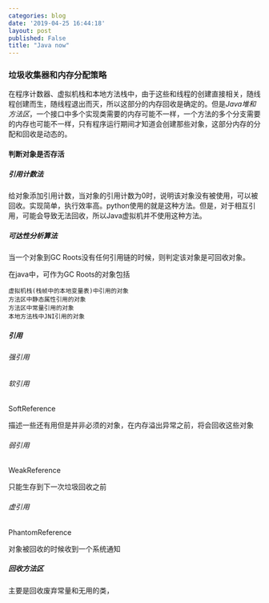 ```yaml
---
categories: blog
date: '2019-04-25 16:44:18'
layout: post
published: False
title: "Java now"
---
```


### 垃圾收集器和内存分配策略

在程序计数器、虚拟机栈和本地方法栈中，由于这些和线程的创建直接相关，随线程创建而生，随线程退出而灭，所以这部分的内存回收是确定的。但是*Java堆和方法区*，一个接口中多个实现类需要的内存可能不一样，一个方法的多个分支需要的内存也可能不一样，只有程序运行期间才知道会创建那些对象，这部分内存的分配和回收是动态的。

#### 判断对象是否存活

#####  引用计数法

给对象添加引用计数，当对象的引用计数为0时，说明该对象没有被使用，可以被回收。实现简单，执行效率高。python使用的就是这种方法。但是，对于相互引用，可能会导致无法回收，所以Java虚拟机并不使用这种方法。

##### 可达性分析算法

当一个对象到GC Roots没有任何引用链的时候，则判定该对象是可回收对象。

在java中，可作为GC Roots的对象包括

```
虚拟机栈(栈帧中的本地变量表)中引用的对象
方法区中静态属性引用的对象
方法区中常量引用的对象
本地方法栈中JNI引用的对象
```

##### 引用

###### 强引用

###### 软引用

SoftReference

描述一些还有用但是并非必须的对象，在内存溢出异常之前，将会回收这些对象

###### 弱引用

WeakReference

只能生存到下一次垃圾回收之前

###### 虚引用

PhantomReference

对象被回收的时候收到一个系统通知

##### 回收方法区

主要是回收废弃常量和无用的类，
